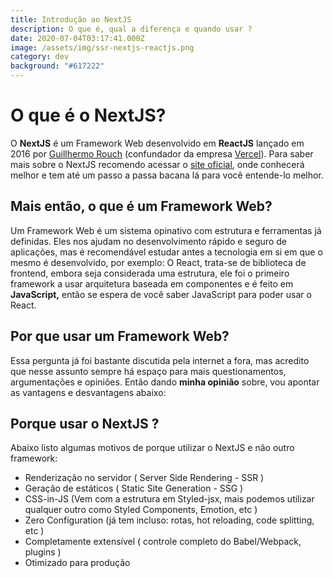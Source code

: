 ```yaml
---
title: Introdução ao NextJS
description: O que é, qual a diferença e quando usar ?
date: 2020-07-04T03:17:41.000Z
image: /assets/img/ssr-nextjs-reactjs.png
category: dev
background: "#617222"
---
```

# O que é o NextJS?

O **NextJS** é um Framework Web desenvolvido em **ReactJS** lançado em 2016 por [Guillhermo Rouch](https://github.com/rauchg) (confundador da empresa [Vercel](https://vercel.com/)). Para saber mais sobre o NextJS recomendo acessar o [site oficial](https://nextjs.org/), onde conhecerá melhor e tem até um passo a passa bacana lá para você entende-lo melhor.

## Mais então, o que é um Framework Web?

Um Framework Web é um sistema opinativo com estrutura e ferramentas já definidas. Eles nos ajudam no desenvolvimento rápido e seguro de aplicações, mas é recomendável estudar antes a tecnologia em si em que o mesmo é desenvolvido, por exemplo: O React, trata-se de biblioteca de frontend, embora seja considerada uma estrutura, ele foi o primeiro framework a usar arquitetura baseada em componentes e é feito em **JavaScript,** então se espera de você saber JavaScript para poder usar o React.

## Por que usar um Framework Web?

Essa pergunta já foi bastante discutida pela internet a fora, mas acredito que nesse assunto sempre há espaço para mais questionamentos, argumentações e opiniões. Então dando **minha opinião** sobre, vou apontar as vantagens e desvantagens abaixo:

## Porque usar o NextJS ?

Abaixo listo algumas motivos de porque utilizar o NextJS e não outro framework: 

* Renderização no servidor ( Server Side Rendering - SSR )
* Geração de estáticos ( Static Site Generation - SSG )
* CSS-in-JS (Vem com a estrutura em Styled-jsx, mais podemos utilizar qualquer outro como Styled Components, Emotion, etc )
* Zero Configuration (já tem incluso: rotas, hot reloading, code splitting, etc )
* Completamente extensível ( controle completo do Babel/Webpack, plugins )
* Otimizado para produção